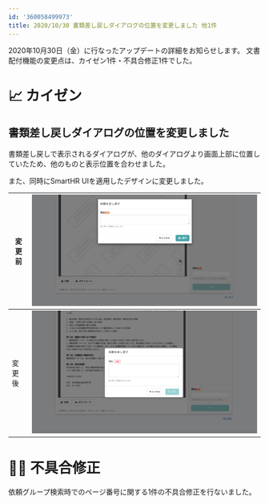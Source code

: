 ```yaml
---
id: '360058499973'
title: 2020/10/30 書類差し戻しダイアログの位置を変更しました 他1件
---
```

2020年10月30日（金）に行なったアップデートの詳細をお知らせします。
文書配付機能の変更点は、カイゼン1件・不具合修正1件でした。

# 📈 カイゼン

## 書類差し戻しダイアログの位置を変更しました

書類差し戻しで表示されるダイアログが、他のダイアログより画面上部に位置していたため、他のものと表示位置を合わせました。

また、同時にSmartHR UIを適用したデザインに変更しました。

| 変更前 | ![upload_41c1451359d52ba8cdc95cdc4f2cd344-2.png](./upload_41c1451359d52ba8cdc95cdc4f2cd344-2.png) |
| --- | --- |
| 変更後 | ![__________2020-11-02_12_42_46.png](./__________2020-11-02_12_42_46.png) |

# 👨‍⚕️ 不具合修正

依頼グループ検索時でのページ番号に関する1件の不具合修正を行ないました。
